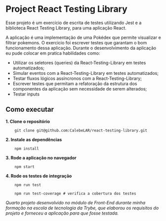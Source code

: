 # Project React Testing Library
Esse projeto é um exercício de escrita de testes utilizando Jest e a biblioteca React Testing Library, para uma aplicação React. 

A aplicação é uma implementação de uma Pokédex que permite visualizar e filtrar pokemons. O exercicio foi escrever testes que garantam o bom funcionamento dessa aplicação. Durante o desenvolvimento da aplicação eu pude colocar em pratica habilidades como:
* Utilizar os seletores (queries) da React-Testing-Library em testes automatizados;
* Simular eventos com a React-Testing-Library em testes automatizados;
* Testar fluxos lógicos assíncronos com a React-Testing-Library;
* Escrever testes que permitam a refatoração da estrutura dos componentes da aplicação sem necessidade de serem alterados;
* Testar inputs

## Como executar
**1. Clone o repositório**  
```shell
    git clone git@github.com:CalebeLAR/react-testing-library.git
```

**2. Instale as dependências**  
```shell
    npm install  
```

**3. Rode a aplicação no navegador**  
```shell
    npm start
```

**4. Rode os testes de integração**  
```shell
    npm run test   
```
```shell
    npm run test-coverage # verifica a cobertura dos testes
```
_Quarto projeto desenvolvido no módulo de Front-End durante minha formação na escola de tecnologia da Trybe, que elaborou os requisitos do projeto e forneceu a aplicação para que fosse testada._  